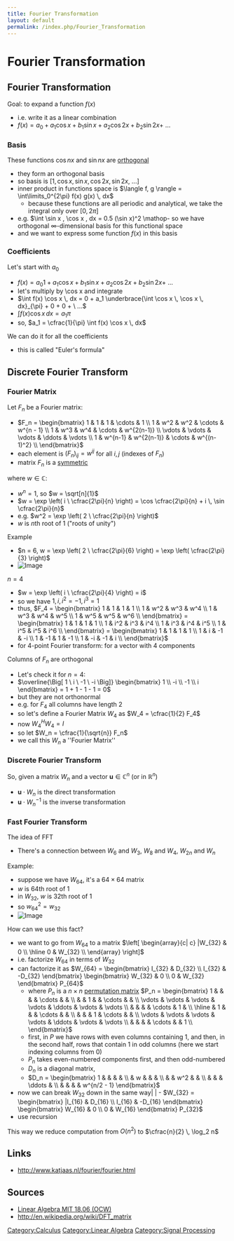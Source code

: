 ```yaml
---
title: Fourier Transformation
layout: default
permalink: /index.php/Fourier_Transformation
---
```


# Fourier Transformation

## Fourier Transformation
Goal: to expand a function $f(x)$
- i.e. write it as a linear combination 
- $f(x) = a_0 + a_1 \cos x + b_1 \sin x + a_2 \cos 2x + b_2 \sin 2x + \ ...$


### Basis
These functions $\cos nx$ and $\sin nx$ are [orthogonal](Orthogonal_Functions)
- they form an orthogonal basis
- so basis is $\big[ 1, \cos x, \sin x, \cos 2x, \sin 2x, \ ... \big]$
- inner product in functions space is $\langle f, g \rangle = \int\limits_0^{2\pi} f(x) g(x) \, dx$
  - because these functions are all periodic and analytical, we take the integral only over $[0, 2 \pi]$
- e.g. $\int \sin x \, \cos x \, dx = 0.5 (\sin x)^2 \mathop- so we have orthogonal $\infty$-dimensional basis for this functional space
- and we want to express some function $f(x)$ in this basis 


### Coefficients
Let's start with $a_0$ 
- $f(x) = a_0 1 + a_1 \cos x + b_1 \sin x + a_2 \cos 2x + b_2 \sin 2x + \ ...$
- let's multiply by \cos x and integrate 
- $\int f(x) \cos x \, dx = 0 + a_1 \underbrace{\int \cos x \, \cos x \, dx}_{\pi} + 0 + 0 + \ ...$
- $\int f(x) \cos x \, dx = a_1 \pi$
- so, $a_1 = \cfrac{1}{\pi} \int f(x) \cos x \, dx$

We can do it for all the coefficients 
- this is called "Euler's formula"


## Discrete Fourier Transform
### Fourier Matrix
Let $F_n$ be a Fourier matrix:
- $F_n = \begin{bmatrix} 
1 & 1 & 1 & \cdots & 1 \\
1 & w^2 & w^2 & \cdots & w^{n - 1} \\
1 & w^3 & w^4 & \cdots & w^{2(n-1)} \\
\vdots & \vdots & \vdots & \ddots & \vdots \\
1 & w^{n-1} & w^{2(n-1)} & \cdots & w^{(n-1)^2} \\
\end{bmatrix}$
- each element is $(F_n)_{ij} = w^{ij}$ for all $i,j$ (indexes of $F_n$)
- matrix $F_n$ is a [symmetric](Symmetric_Matrix)

where $w \in \mathbb C$:
- $w^n = 1$, so $w = \sqrt[n]{1}$
- $w = \exp \left( i \ \cfrac{2\pi}{n} \right) = \cos \cfrac{2\pi}{n} + i \, \sin \cfrac{2\pi}{n}$
- e.g. $w^2 = \exp \left( 2 \ \cfrac{2\pi}{n} \right)$
- $w$ is $n$th root of 1 ("roots of unity")


Example 
- $n = 6, w = \exp \left( 2 \ \cfrac{2\pi}{6} \right) = \exp \left( \cfrac{2\pi}{3} \right)$
- <img src="http://habrastorage.org/files/6f0/506/22c/6f050622c0eb47e4bd5eeb8c3dfcd463.png" alt="Image">

$n = 4$
- $w = \exp \left( i \ \cfrac{2\pi}{4} \right) = i$
- so we have $1, i, i^2 = -1, i^3 = 1$
- thus, $F_4 = \begin{bmatrix} 
1 & 1 & 1 & 1 \\
1 & w^2 & w^3 & w^4 \\
1 & w^3 & w^4 & w^5 \\
1 & w^5 & w^5 & w^6 \\
\end{bmatrix} = \begin{bmatrix} 
1 & 1 & 1 & 1 \\
1 & i^2 & i^3 & i^4 \\
1 & i^3 & i^4 & i^5 \\
1 & i^5 & i^5 & i^6 \\
\end{bmatrix} = \begin{bmatrix} 
1 & 1 & 1 & 1 \\
1 & i & -1 & -i \\
1 & -1 & 1 & -1 \\
1 & -i & -1 & i \\
\end{bmatrix}$
- for 4-point Fourier transform: for a vector with 4 components 



Columns of $F_n$ are orthogonal
- Let's check it for $n=4$:
- $\overline{\Big[ 1 \ i \ -1 \ -i \Big]} \begin{bmatrix} 1 \\ -i \\ -1 \\ i \end{bmatrix} = 1 + 1 - 1 - 1 = 0$
- but they are not orthonormal
- e.g. for $F_4$ all columns have length 2
- so let's define a Fourier Matrix $W_4$ as $W_4 = \cfrac{1}{2} F_4$
- now $W_4^H W_4 = I$
- so let $W_n = \cfrac{1}{\sqrt{n}} F_n$
- we call this $W_n$ a ''Fourier Matrix''


### Discrete Fourier Transform
So, given a matrix $W_n$ and a vector $\mathbf u \in \mathbb C^{n}$ (or in $\mathbb R^{n}$)
- $\mathbf u \cdot W_n$ is the direct transformation
- $\mathbf u \cdot W_n^{-1}$ is the inverse transformation



### Fast Fourier Transform
The idea of FFT 
- There's a connection between $W_6$ and $W_3$, $W_8$ and $W_4$, $W_{2n}$ and $W_n$

Example:
- suppose we have $W_{64}$, it's a $64 \times 64$ matrix
- $w$ is 64th root of 1
- in $W_{32}$, $w$ is 32th root of 1
- so $w_{64}^2 = w_{32}$
- <img src="http://habrastorage.org/files/96f/2c3/858/96f2c3858129488290280b709be08893.png" alt="Image">

How can we use this fact? 
- we want to go from $W_64$ to a matrix $\left[ \begin{array}{c| c} |W_{32} & 0 \\
\hline
0 & W_{32} \\
\end{array} \right]$ 
- i.e. factorize $W_{64}$ in terms of $W_{32}$
- can factorize it as $W_{64} = \begin{bmatrix}
I_{32} & D_{32} \\
I_{32} & -D_{32} 
\end{bmatrix} 
\begin{bmatrix}
W_{32} & 0 \\
0 & W_{32}
\end{bmatrix} 
P_{64}$
  - where $P_n$ is a $n \times n$ [permutation matrix](Permutation_Matrices) $P_n = \begin{bmatrix}
1 &   &   &   & \cdots &   &    \\
  &   & 1 &   & \cdots &   &   \\
\vdots & \vdots & \vdots & \vdots & \ddots & \vdots & \vdots \\
  &   &   &   & \cdots & 1 &   \\
\hline
  & 1 &   &   & \cdots &   &    \\
  &   &   & 1 & \cdots &   &   \\
\vdots & \vdots & \vdots & \vdots & \ddots & \vdots & \vdots \\
  &   &   &   & \cdots &   & 1 \\
\end{bmatrix}$
  - first, in $P$ we have rows with even columns containing $1$, and then, in the second half, rows that contain $1$ in odd columns (here we start indexing columns from 0)
  - $P_n$ takes even-numbered components first, and then odd-numbered
  - $D_n$ is a diagonal matrix, 
  - $D_n = \begin{bmatrix}
1 &   &      &        &   \\
  & w &      &        &   \\
  &   & w^2  &        &   \\
  &   &      & \ddots  &   \\
  &   &      &        & w^{n/2 - 1}
\end{bmatrix}$
- now we can break $W_{32}$ down in the same way|   |  - $W_{32} = \begin{bmatrix} |I_{16} &  D_{16} \\
I_{16} & -D_{16} 
\end{bmatrix} 
\begin{bmatrix}
W_{16} & 0 \\
0 & W_{16}
\end{bmatrix} 
P_{32}$
- use recursion


This way we reduce computation from $O(n^2)$ to $\cfrac{n}{2} \, \log_2 n$


## Links
- http://www.katjaas.nl/fourier/fourier.html

## Sources
- [Linear Algebra MIT 18.06 (OCW)](Linear_Algebra_MIT_18.06_(OCW))
- http://en.wikipedia.org/wiki/DFT_matrix

[Category:Calculus](Category_Calculus)
[Category:Linear Algebra](Category_Linear_Algebra)
[Category:Signal Processing](Category_Signal_Processing)